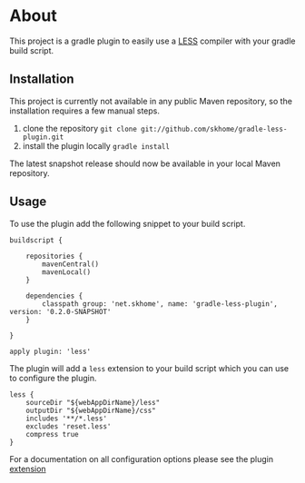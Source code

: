 # About #

This project is a gradle plugin to easily use a [LESS](http://www.lesscss.org) compiler with your gradle build script.

## Installation ##

This project is currently not available in any public Maven repository, so the installation requires a few manual steps.

1.  clone the repository `git clone git://github.com/skhome/gradle-less-plugin.git`
2.  install the plugin locally `gradle install`
 
The latest snapshot release should now be available in your local Maven repository.
 
## Usage ##
 
To use the plugin add the following snippet to your build script.

	buildscript {

		repositories {
			mavenCentral()
			mavenLocal()
		}

		dependencies {
			classpath group: 'net.skhome', name: 'gradle-less-plugin', version: '0.2.0-SNAPSHOT'
		}

	}
 	
	apply plugin: 'less'
 	
The plugin will add a `less` extension to your build script which you can use to configure the plugin.

	less {
		sourceDir "${webAppDirName}/less"
		outputDir "${webAppDirName}/css"
		includes '**/*.less'
		excludes 'reset.less'
		compress true
	}

For a documentation on all configuration options please see the plugin [extension](https://github.com/skhome/gradle-less-plugin/blob/master/src/main/groovy/net/skhome/gradle/plugin/less/LessPluginExtension.groovy)
